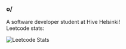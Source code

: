 ### o/

A software developer student at Hive Helsinki!
</br>
Leetcode stats:
</br>

![Leetcode Stats](https://leetcard.jacoblin.cool/MachineState)
